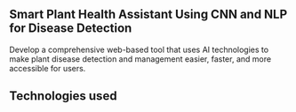 Smart Plant Health Assistant Using CNN and NLP for Disease Detection
--------------------------------------------------------------------

Develop a comprehensive web-based tool that uses AI technologies to make plant disease detection and management easier, faster, and more accessible for users.



Technologies used
-----------------
